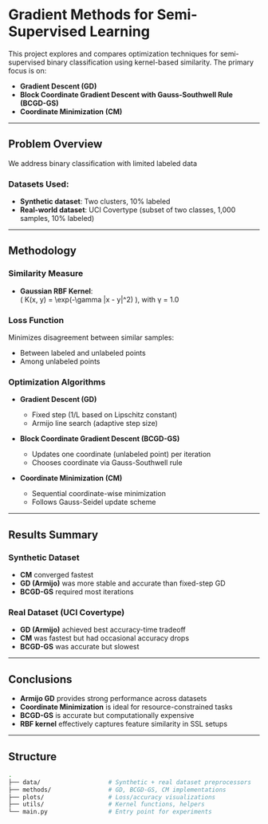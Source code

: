 # Gradient Methods for Semi-Supervised Learning

This project explores and compares optimization techniques for semi-supervised binary classification using kernel-based similarity. The primary focus is on:

- **Gradient Descent (GD)**
- **Block Coordinate Gradient Descent with Gauss-Southwell Rule (BCGD-GS)**
- **Coordinate Minimization (CM)**

---

## Problem Overview

We address binary classification with limited labeled data

### Datasets Used:
- **Synthetic dataset**: Two clusters, 10% labeled
- **Real-world dataset**: UCI Covertype (subset of two classes, 1,000 samples, 10% labeled)

---

## Methodology

### Similarity Measure
- **Gaussian RBF Kernel**:  
  \( K(x, y) = \exp(-\gamma \|x - y\|^2) \), with γ = 1.0

### Loss Function
Minimizes disagreement between similar samples:
- Between labeled and unlabeled points
- Among unlabeled points

### Optimization Algorithms

- **Gradient Descent (GD)**
  - Fixed step (1/L based on Lipschitz constant)
  - Armijo line search (adaptive step size)
  
- **Block Coordinate Gradient Descent (BCGD-GS)**
  - Updates one coordinate (unlabeled point) per iteration
  - Chooses coordinate via Gauss-Southwell rule

- **Coordinate Minimization (CM)**
  - Sequential coordinate-wise minimization
  - Follows Gauss-Seidel update scheme

---

## Results Summary

### Synthetic Dataset
- **CM** converged fastest
- **GD (Armijo)** was more stable and accurate than fixed-step GD
- **BCGD-GS** required most iterations

### Real Dataset (UCI Covertype)
- **GD (Armijo)** achieved best accuracy-time tradeoff
- **CM** was fastest but had occasional accuracy drops
- **BCGD-GS** was accurate but slowest

---

## Conclusions

- **Armijo GD** provides strong performance across datasets
- **Coordinate Minimization** is ideal for resource-constrained tasks
- **BCGD-GS** is accurate but computationally expensive
- **RBF kernel** effectively captures feature similarity in SSL setups

---

## Structure

```bash
.
├── data/                   # Synthetic + real dataset preprocessors
├── methods/                # GD, BCGD-GS, CM implementations
├── plots/                  # Loss/accuracy visualizations
├── utils/                  # Kernel functions, helpers
└── main.py                 # Entry point for experiments
